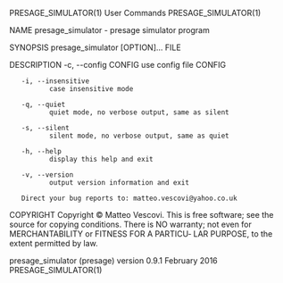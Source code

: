 PRESAGE_SIMULATOR(1)                                               User Commands                                              PRESAGE_SIMULATOR(1)

NAME
       presage_simulator - presage simulator program

SYNOPSIS
       presage_simulator [OPTION]... FILE

DESCRIPTION
       -c, --config CONFIG
              use config file CONFIG

       -i, --insensitive
              case insensitive mode

       -q, --quiet
              quiet mode, no verbose output, same as silent

       -s, --silent
              silent mode, no verbose output, same as quiet

       -h, --help
              display this help and exit

       -v, --version
              output version information and exit

       Direct your bug reports to: matteo.vescovi@yahoo.co.uk

COPYRIGHT
       Copyright © Matteo Vescovi.
       This is free software; see the source for copying conditions.  There is NO warranty; not even for MERCHANTABILITY or FITNESS FOR A PARTICU‐
       LAR PURPOSE, to the extent permitted by law.

presage_simulator (presage) version 0.9.1                          February 2016                                              PRESAGE_SIMULATOR(1)
